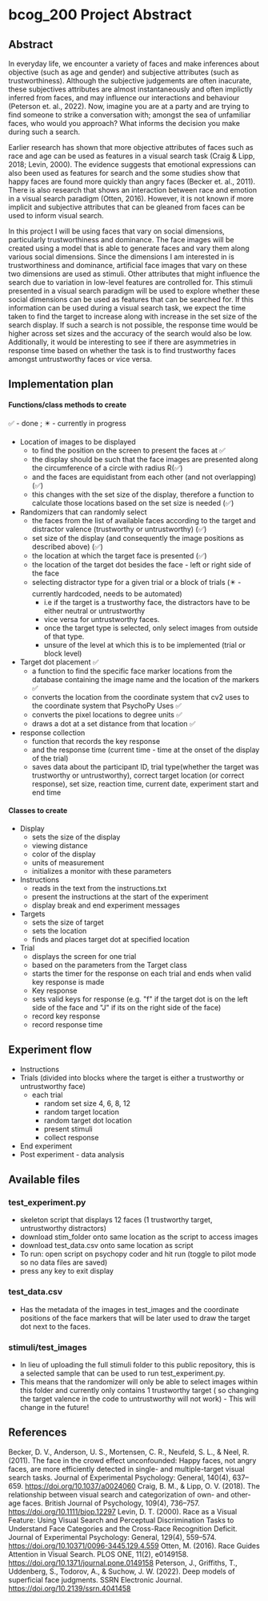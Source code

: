 # bcog_200 Project Abstract 

## Abstract

In everyday life, we encounter a variety of faces and make inferences about objective (such as age and gender) and subjective attributes (such as trustworthiness). Although the subjective judgements are often inacurate, these subjectives attributes are almost instantaneously and often implictly inferred from faces, and may influence our interactions and behaviour (Peterson et. al., 2022). Now, imagine you are at a party and are trying to find someone to strike a conversation with; amongst the sea of unfamiliar faces, who would you approach? What informs the decision you make during such a search. 

Earlier research has shown that more objective attributes of faces such as race and age can be used as features in a visual search task (Craig & Lipp, 2018; Levin, 2000). The evidence suggests that emotional expressions can also been used as features for search and the some studies show that happy faces are found more quickly than angry faces (Becker et. al., 2011). There is also research that shows an interaction between race and emotion in a visual search paradigm (Otten, 2016). However, it is not known if more implicit and subjective attributes that can be gleaned from faces can be used to inform visual search. 

In this project I will be using faces that vary on social dimensions, particularly trustworthiness and dominance. The face images will be created using a model that is able to generate faces and vary them along various social dimensions. Since the dimensions I am interested in is trustworthiness and dominance, artificial face images that vary on these two dimensions are used as stimuli. Other attributes that might influence the search due to variation in low-level features are controlled for. This stimuli presented in a visual search paradigm will be used to explore whether these social dimensions can be used as features that can be searched for. If this information can be used during a visual search task, we expect the time taken to find the target to increase along with increase in the set size of the search display. If such a search is not possible, the response time would be higher across set sizes and the accuracy of the search would also be low. Additionally, it would be interesting to see if there are asymmetries in response time based on whether the task is to find trustworthy faces amongst untrustworthy faces or vice versa. 

## Implementation plan
#### Functions/class methods to create 
✅ - done ; ✴️ - currently in progress 
- Location of images to be displayed
    - to find the position on the screen to present the faces at ✅
    - the display should be such that the face images are presented along the circumference of a circle with radius R(✅)
    - and the faces are equidistant from each other (and not overlapping) (✅)
    - this changes with the set size of the display, therefore a function to calculate those locations based on the set size is needed (✅)
- Randomizers that can randomly select
    - the faces from the list of available faces according to the target and distractor valence (trustworthy or untrustworthy) (✅)
    - set size of the display (and consequently the image positions as described above) (✅)
    - the location at which the target face is presented (✅)
    - the location of the target dot besides the face - left or right side of the face
    - selecting distractor type for a given trial or a block of trials (✴️ - currently hardcoded, needs to be automated)
        - i.e if the target is a trustworthy face, the distractors have to be either neutral or untrustworthy
        - vice versa for untrustworthy faces. 
        - once the target type is selected, only select images from outside of that type.
        - unsure of the level at which this is to be implemented (trial or block level) 
- Target dot placement ✅
    - a function to find the specific face marker locations from the database containing the image name and the location of the markers ✅
    - converts the location from the coordinate system that cv2 uses to the coordinate system that PsychoPy Uses ✅
    - converts the pixel locations to degree units ✅
    - draws a dot at a set distance from that location ✅
- response collection 
    - function that records the key response 
    - and the response time (current time - time at the onset of the display of the trial)
    - saves data about the participant ID, trial type(whether the target was trustworthy or untrustworthy), correct target location (or correct response), set size, reaction time, current date, experiment start and end time 
#### Classes to create
- Display 
    - sets the size of the display
    - viewing distance
    - color of the display
    - units of measurement 
    - initializes a monitor with these parameters
- Instructions
    - reads in the text from the instructions.txt
    - present the instructions at the start of the experiment 
    - display break and end experiment messages
- Targets
    - sets the size of target
    - sets the location
    - finds and places target dot at specified location 
- Trial 
    - displays the screen for one trial 
    - based on the parameters from the Target class
    - starts the timer for the response on each trial and ends when valid key response is made
    - Key response
    - sets valid keys for response (e.g. "f" if the target dot is on the left side of the face and "J" if its on the right side of the face)
    - record key response
    - record response time

## Experiment flow

- Instructions 
- Trials (divided into blocks where the target is either a trustworthy or untrustworthy face)
    -   each trial 
        - random set size 4, 6, 8, 12
        - random target location 
        - random target dot location 
        - present stimuli
        - collect response 
- End experiment 
- Post experiment - data analysis 

## Available files
### test_experiment.py
- skeleton script that displays 12 faces (1 trustworthy target, untrustworthy distractors)
- download stim_folder onto same location as the script to access images 
- download test_data.csv onto same location as script
- To run: open script on psychopy coder and hit run (toggle to pilot mode so no data files are saved)
- press any key to exit display 

### test_data.csv
- Has the metadata of the images in test_images and the coordinate positions of the face markers that will be later used to draw the target dot next to the faces. 

### stimuli/test_images
- In lieu of uploading the full stimuli folder to this public repository, this is a selected sample that can be used to run test_experiment.py. 
- This means that the randomizer will only be able to select images within this folder and currently only contains 1 trustworthy target ( so changing the target valence in the code to untrustworthy will not work) - This will change in the future! 




## References

Becker, D. V., Anderson, U. S., Mortensen, C. R., Neufeld, S. L., & Neel, R. (2011). The face in the crowd effect unconfounded: Happy faces, not angry faces, are more efficiently detected in single- and multiple-target visual search tasks. Journal of Experimental Psychology: General, 140(4), 637–659. https://doi.org/10.1037/a0024060
Craig, B. M., & Lipp, O. V. (2018). The relationship between visual search and categorization of own- and other-age faces. British Journal of Psychology, 109(4), 736–757. https://doi.org/10.1111/bjop.12297
Levin, D. T. (2000). Race as a Visual Feature: Using Visual Search and Perceptual Discrimination Tasks to Understand Face Categories and the Cross-Race Recognition Deficit. Journal of Experimental Psychology: General, 129(4), 559–574. https://doi.org/10.10371/0096-3445.129.4.559
Otten, M. (2016). Race Guides Attention in Visual Search. PLOS ONE, 11(2), e0149158. https://doi.org/10.1371/journal.pone.0149158
Peterson, J., Griffiths, T., Uddenberg, S., Todorov, A., & Suchow, J. W. (2022). Deep models of superficial face judgments. SSRN Electronic Journal. https://doi.org/10.2139/ssrn.4041458


